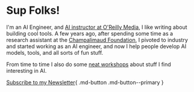 # Sup Folks!

I'm an AI Engineer, and [AI instructor at O'Reilly Media](https://learning.oreilly.com/live-events/getting-started-with-langgraph/0642572005882/), I like writing about building cool tools. 
A few years ago, after spending some time as a research assistant at the [Champalimaud Foundation](https://www.fchampalimaud.org/), I pivoted to industry and started working as an AI engineer, and now I help people develop AI models, tools, and all sorts of fun stuff.

From time to time I also do some [neat workshops](https://odsc.com/blog/speaker/lucas-soares/) about stuff I find interesting in AI.

[Subscribe to my Newsletter](https://automata-learning-lab.kit.com/ccd5287996){ .md-button .md-button--primary }